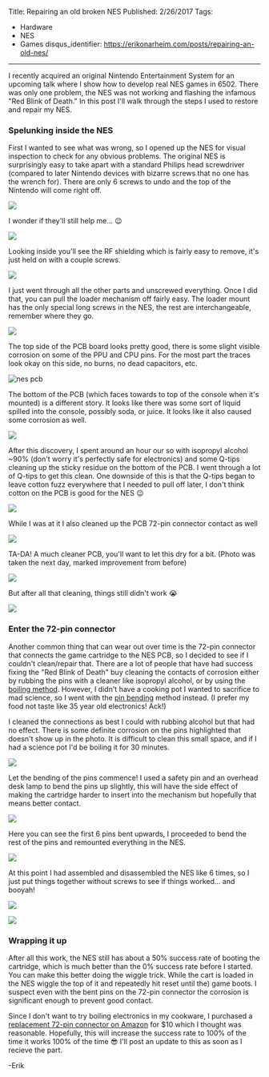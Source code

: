 Title: Repairing an old broken NES
Published: 2/26/2017
Tags: 
 - Hardware
 - NES
 - Games
disqus_identifier: https://erikonarheim.com/posts/repairing-an-old-nes/
---

I recently acquired an original Nintendo Entertainment System for an upcoming talk where I show how to develop real NES games in 6502. There was only one problem, the NES was not working and flashing the infamous "Red Blink of Death." In this post I'll walk through the steps I used to restore and repair my NES.

### Spelunking inside the NES

First I wanted to see what was wrong, so I opened up the NES for visual inspection to check for any obvious problems. The original NES is surprisingly easy to take apart with a standard Philips head screwdriver (compared to later Nintendo devices with bizarre screws that no one has the wrench for). There are only 6 screws to undo and the top of the Nintendo will come right off.

![](images/buttomnes.png)

I wonder if they'll still help me... 😉

![](images/newwarrantee.png)

Looking inside you'll see the RF shielding which is fairly easy to remove, it's just held on with a couple screws.

![](images/rfsheilding.png)

I just went through all the other parts and unscrewed everything. Once I did that, you can pull the loader mechanism off fairly easy. The loader mount has the only special long screws in the NES, the rest are interchangeable, remember where they go.

![](images/loadermechanismgone.png)

The top side of the PCB board looks pretty good, there is some slight visible corrosion on some of the PPU and CPU pins. For the most part the traces look okay on this side, no burns, no dead capacitors, etc.

![nes pcb](images/nespcb.png)

The bottom of the PCB (which faces towards to top of the console when it's mounted) is a different story. It looks like there was some sort of liquid spilled into the console, possibly soda, or juice. It looks like it also caused some corrosion as well.

![](images/bottompcb.png)

After this discovery, I spent around an hour our so with isopropyl alcohol ~90% (don't worry it's perfectly safe for electronics) and some Q-tips cleaning up the sticky residue on the bottom of the PCB. I went through a lot of Q-tips to get this clean. One downside of this is that the Q-tips began to leave cotton fuzz everywhere that I needed to pull off later, I don't think cotton on the PCB is good for the NES 😉

![](images/qtipswabs.png)


While I was at it I also cleaned up the PCB 72-pin connector contact as well 

![](images/72pincontact.png)

TA-DA! A much cleaner PCB, you'll want to let this dry for a bit. (Photo was taken the next day, marked improvement from before)

![](images/cleanpcb.png)

But after all that cleaning, things still didn't work 😭

![](images/nesblinkofdeath.gif)

### Enter the 72-pin connector

Another common thing that can wear out over time is the 72-pin connector that connects the game cartridge to the NES PCB, so I decided to see if I couldn't clean/repair that. There are a lot of people that have had success fixing the "Red Blink of Death" buy cleaning the contacts of corrosion either by rubbing the pins with a cleaner like isopropyl alcohol, or by using the [boiling method](https://www.youtube.com/watch?v=HrrRSAr1rVs). However, I didn't have a cooking pot I wanted to sacrifice to mad science, so I went with the [pin bending](https://www.youtube.com/watch?v=1AHJGJhCLs8) method instead. (I prefer my food not taste like 35 year old electronics! Ack!)

I cleaned the connections as best I could with rubbing alcohol but that had no effect. There is some definite corrosion on the pins highlighted that doesn't show up in the photo. It is difficult to clean this small space, and if I had a science pot I'd be boiling it for 30 minutes.

![](images/72pingconnector.png)

Let the bending of the pins commence! I used a safety pin and an overhead desk lamp to bend the pins up slightly, this will have the side effect of making the cartridge harder to insert into the mechanism but hopefully that means better contact.

![](images/safetypin.png)


Here you can see the first 6 pins bent upwards, I proceeded to bend the rest of the pins and remounted everything in the NES.

![](images/pinsbent.png)

At this point I had assembled and disassembled the NES like 6 times, so I just put things together without screws to see if things worked... and booyah!

![](images/loadednes.png)

![](images/nesscreen.png)

### Wrapping it up

After all this work, the NES still has about a 50% success rate of booting the cartridge, which is much better than the 0% success rate before I started. You can make this better doing the wiggle trick. While the cart is loaded in the NES wiggle the top of it and repeatedly hit reset until the) game boots. I suspect even with the bent pins on the 72-pin connector the corrosion is significant enough to prevent good contact. 

Since I don't want to try boiling electronics in my cookware, I purchased a [replacement 72-pin connector on Amazon](https://www.amazon.com/gp/product/B00EUT0BQU) for $10 which I thought was reasonable. Hopefully, this will increase the success rate to 100% of the time it works 100% of the time 😎 I'll post an update to this as soon as I recieve the part.


-Erik